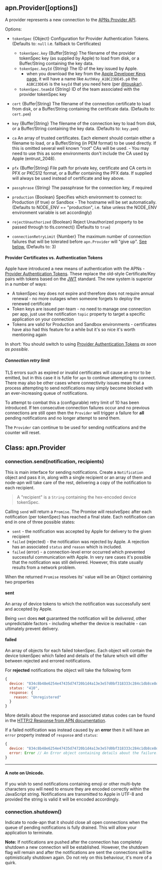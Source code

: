 ## apn.Provider([options])

A provider represents a new connection to the [APNs Provider API][provider-api].

Options:

- `tokenSpec` {Object} Configuration for Provider Authentication Tokens. (Defaults to: `null` i.e. fallback to Certificates)

  - `tokenSpec.key` {Buffer|String} The filename of the provider tokenSpec key (as supplied by Apple) to load from disk, or a Buffer/String containing the key data.
  - `tokenSpec.keyId` {String} The ID of the key issued by Apple.
    - when you download the key from the [Apple Developer Keys page](https://developer.apple.com/account/ios/authkey/), it will have a name like `AuthKey_A1BC23DE45.p8` the `A1BC23DE45` is the `keyId` that you need here (per [@touskar](https://github.com/node-apn/node-apn/issues/477#issuecomment-263531121)).
  - `tokenSpec.teamId` {String} ID of the team associated with the provider tokenSpec key

- `cert` {Buffer|String} The filename of the connection certificate to load from disk, or a Buffer/String containing the certificate data. (Defaults to: `cert.pem`)

- `key` {Buffer|String} The filename of the connection key to load from disk, or a Buffer/String containing the key data. (Defaults to: `key.pem`)

- `ca` An array of trusted certificates. Each element should contain either a filename to load, or a Buffer/String (in PEM format) to be used directly. If this is omitted several well known "root" CAs will be used. - You may need to use this as some environments don't include the CA used by Apple (entrust_2048).

- `pfx` {Buffer|String} File path for private key, certificate and CA certs in PFX or PKCS12 format, or a Buffer containing the PFX data. If supplied will always be used instead of certificate and key above.

- `passphrase` {String} The passphrase for the connection key, if required

- `production` {Boolean} Specifies which environment to connect to: Production (if true) or Sandbox - The hostname will be set automatically. (Defaults to NODE_ENV == "production", i.e. false unless the NODE_ENV environment variable is set accordingly)

- `rejectUnauthorized` {Boolean} Reject Unauthorized property to be passed through to tls.connect() (Defaults to `true`)

- `connectionRetryLimit` {Number} The maximum number of connection failures that will be tolerated before `apn.Provider` will "give up". [See below.](#connection-retry-limit) (Defaults to: 3)

#### Provider Certificates vs. Authentication Tokens

Apple have introduced a new means of authentication with the APNs - [Provider Authentication Tokens][provider-auth-tokens]. These replace the old-style Certificate/Key pairs with tokens based on the [JWT][jwt] standard. The new system is superior in a number of ways:

- A tokenSpec key does not expire and therefore does not require annual renewal - no more outages when someone forgets to deploy the renewed certificate
- Token keys are issued per-team - no need to manage one connection per app, just use the notification `topic` property to target a specific application on your connection
- Tokens are valid for Production and Sandbox environments - certificates have also had this feature for a while but it's so nice it's worth mentioning again

In short: You should switch to using [Provider Authentication Tokens][provider-auth-tokens] _as soon as possible_.

##### Connection retry limit

TLS errors such as expired or invalid certificates will cause an error to be emitted, but in this case it is futile for `apn` to continue attempting to connect. There may also be other cases where connectivity issues mean that a process attempting to send notifications may simply become blocked with an ever-increasing queue of notifications.

To attempt to combat this a (configurable) retry limit of 10 has been introduced. If ten consecutive connection failures occur and no previous connections are still open then the `Provider` will trigger a failure for **all** pending notifications and no longer attempt to send them.

The `Provider` can continue to be used for sending notifications and the counter will reset.

## Class: apn.Provider

### connection.send(notification, recipients)

This is main interface for sending notifications. Create a `Notification` object and pass it in, along with a single recipient or an array of them and node-apn will take care of the rest, delivering a copy of the notification to each recipient.

> A "recipient" is a `String` containing the hex-encoded device tokenSpec.

Calling `send` will return a `Promise`. The Promise will resolveSpec after each notification (per tokenSpec) has reached a final state. Each notification can end in one of three possible states:

- `sent` - the notification was accepted by Apple for delivery to the given recipient
- `failed` (rejected) - the notification was rejected by Apple. A rejection has an associated `status` and `reason` which is included.
- `failed` (error) - a connection-level error occurred which prevented successful communication with Apple. In very rare cases it's possible that the notification was still delivered. However, this state usually results from a network problem.

When the returned `Promise` resolves its' value will be an Object containing two properties

#### sent

An array of device tokens to which the notification was successfully sent and accepted by Apple.

Being `sent` does **not** guaranteed the notification will be _delivered_, other unpredictable factors - including whether the device is reachable - can ultimately prevent delivery.

#### failed

An array of objects for each failed tokenSpec. Each object will contain the device tokenSpec which failed and details of the failure which will differ between rejected and errored notifications.

For **rejected** notifications the object will take the following form

```javascript
{
  device: "834c8b48e6254e47435d74720b1d4a13e3e57d0bf318333c284c1db8ce8ddc58",
  status: "410",
  response: {
    reason: "Unregistered"
  }
}
```

More details about the response and associated status codes can be found in the [HTTP/2 Response from APN documentation][http2-response].

If a failed notification was instead caused by an **error** then it will have an `error` property instead of `response` and `status`:

```javascript
{
  device: "834c8b48e6254e47435d74720b1d4a13e3e57d0bf318333c284c1db8ce8ddc58",
  error: Error // An Error object containing details about the failure.
}
```

---

#### A note on Unicode.

If you wish to send notifications containing emoji or other multi-byte characters you will need to ensure they are encoded correctly within the JavaScript string. Notifications are transmitted to Apple in UTF-8 and provided the string is valid it will be encoded accordingly.

### connection.shutdown()

Indicate to node-apn that it should close all open connections when the queue of pending notifications is fully drained. This will allow your application to terminate.

**Note:** If notifications are pushed after the connection has completely shutdown a new connection will be established. However, the shutdown flag will remain and after the notifications are sent the connections will be optimistically shutdown again. Do not rely on this behaviour, it's more of a quirk.

[provider-api]: https://developer.apple.com/library/content/documentation/NetworkingInternet/Conceptual/RemoteNotificationsPG/CommunicatingwithAPNs.html
[provider-auth-tokens]: https://developer.apple.com/library/content/documentation/NetworkingInternet/Conceptual/RemoteNotificationsPG/CommunicatingwithAPNs.html#//apple_ref/doc/uid/TP40008194-CH11-SW1
[http2-response]: https://developer.apple.com/library/content/documentation/NetworkingInternet/Conceptual/RemoteNotificationsPG/CommunicatingwithAPNs.html#//apple_ref/doc/uid/TP40008194-CH11-SW2
[jwt]: https://jwt.io
